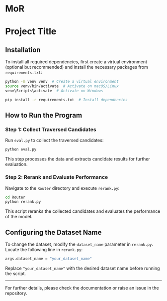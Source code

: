 # MoR
# Project Title

## Installation
To install all required dependencies, first create a virtual environment (optional but recommended) and install the necessary packages from `requirements.txt`:

```bash
python -m venv venv  # Create a virtual environment
source venv/bin/activate  # Activate on macOS/Linux
venv\Scripts\activate  # Activate on Windows

pip install -r requirements.txt  # Install dependencies
```

## How to Run the Program

### Step 1: Collect Traversed Candidates
Run `eval.py` to collect the traversed candidates:

```bash
python eval.py
```

This step processes the data and extracts candidate results for further evaluation.

### Step 2: Rerank and Evaluate Performance
Navigate to the `Router` directory and execute `rerank.py`:

```bash
cd Router
python rerank.py
```

This script reranks the collected candidates and evaluates the performance of the model.

## Configuring the Dataset Name
To change the dataset, modify the `dataset_name` parameter in `rerank.py`. Locate the following line in `rerank.py`:

```python
args.dataset_name = "your_dataset_name"
```
Replace `"your_dataset_name"` with the desired dataset name before running the script.

---
For further details, please check the documentation or raise an issue in the repository.

